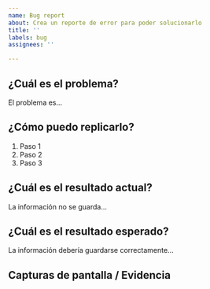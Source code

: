 ```yaml
---
name: Bug report
about: Crea un reporte de error para poder solucionarlo
title: ''
labels: bug
assignees: ''

---
```


## ¿Cuál es el problema?

El problema es...

## ¿Cómo puedo replicarlo?

1. Paso 1
2. Paso 2
3. Paso 3

## ¿Cuál es el resultado actual?

La información no se guarda...

## ¿Cuál es el resultado esperado?

La información debería guardarse correctamente...

## Capturas de pantalla / Evidencia
